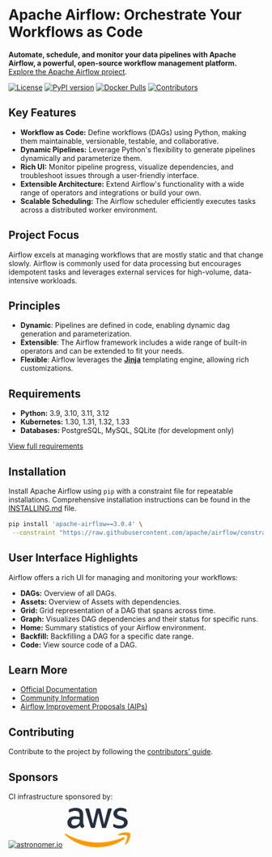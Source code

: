 # Apache Airflow: Orchestrate Your Workflows as Code

**Automate, schedule, and monitor your data pipelines with Apache Airflow, a powerful, open-source workflow management platform.**  [Explore the Apache Airflow project](https://github.com/apache/airflow).

[![License](https://img.shields.io/:license-Apache%202-blue.svg)](https://www.apache.org/licenses/LICENSE-2.0.txt)
[![PyPI version](https://badge.fury.io/py/apache-airflow.svg)](https://badge.fury.io/py/apache-airflow)
[![Docker Pulls](https://img.shields.io/docker/pulls/apache/airflow.svg)](https://hub.docker.com/r/apache/airflow)
[![Contributors](https://img.shields.io/github/contributors/apache/airflow)](https://github.com/apache/airflow/graphs/contributors)

## Key Features

*   **Workflow as Code:** Define workflows (DAGs) using Python, making them maintainable, versionable, testable, and collaborative.
*   **Dynamic Pipelines:** Leverage Python's flexibility to generate pipelines dynamically and parameterize them.
*   **Rich UI:** Monitor pipeline progress, visualize dependencies, and troubleshoot issues through a user-friendly interface.
*   **Extensible Architecture:**  Extend Airflow's functionality with a wide range of operators and integrations or build your own.
*   **Scalable Scheduling:** The Airflow scheduler efficiently executes tasks across a distributed worker environment.

## Project Focus

Airflow excels at managing workflows that are mostly static and that change slowly. Airflow is commonly used for data processing but encourages idempotent tasks and leverages external services for high-volume, data-intensive workloads.

## Principles

*   **Dynamic**: Pipelines are defined in code, enabling dynamic dag generation and parameterization.
*   **Extensible**: The Airflow framework includes a wide range of built-in operators and can be extended to fit your needs.
*   **Flexible**: Airflow leverages the [**Jinja**](https://jinja.palletsprojects.com) templating engine, allowing rich customizations.

## Requirements

*   **Python:** 3.9, 3.10, 3.11, 3.12
*   **Kubernetes:** 1.30, 1.31, 1.32, 1.33
*   **Databases:** PostgreSQL, MySQL, SQLite (for development only)

[View full requirements](https://airflow.apache.org/docs/apache-airflow/stable/installation/)

## Installation

Install Apache Airflow using `pip` with a constraint file for repeatable installations. Comprehensive installation instructions can be found in the [INSTALLING.md](INSTALLING.md) file.

```bash
pip install 'apache-airflow==3.0.4' \
 --constraint "https://raw.githubusercontent.com/apache/airflow/constraints-3.0.4/constraints-3.10.txt"
```

## User Interface Highlights

Airflow offers a rich UI for managing and monitoring your workflows:

*   **DAGs:** Overview of all DAGs.
*   **Assets:** Overview of Assets with dependencies.
*   **Grid:** Grid representation of a DAG that spans across time.
*   **Graph:** Visualizes DAG dependencies and their status for specific runs.
*   **Home:** Summary statistics of your Airflow environment.
*   **Backfill:** Backfilling a DAG for a specific date range.
*   **Code:** View source code of a DAG.

## Learn More

*   [Official Documentation](https://airflow.apache.org/docs/apache-airflow/stable/)
*   [Community Information](https://airflow.apache.org/community/)
*   [Airflow Improvement Proposals (AIPs)](https://cwiki.apache.org/confluence/display/AIRFLOW/Airflow+Improvement+Proposals)

## Contributing

Contribute to the project by following the [contributors' guide](https://github.com/apache/airflow/blob/main/contributing-docs/README.rst).

## Sponsors

CI infrastructure sponsored by:

<a href="https://astronomer.io"><img src="https://assets2.astronomer.io/logos/logoForLIGHTbackground.png" alt="astronomer.io" width="250px"></a>
<a href="https://aws.amazon.com/opensource/"><img src="https://github.com/apache/airflow/blob/main/providers/amazon/docs/integration-logos/AWS-Cloud-alt_light-bg@4x.png?raw=true" alt="AWS OpenSource" width="130px"></a>